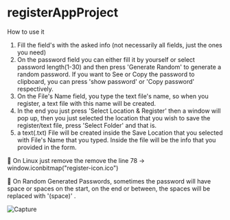# registerAppProject
How to use it

1. Fill the field's with the asked info (not necessarily all fields, just the ones you need)
2. On the password field you can either fill it by yourself or select password length(1-30) and then press 'Generate Random' to generate a random password. 
If you want to See or Copy the password to clipboard, you can press 'show password' or 'Copy password' respectively.
3. On the File's Name field, you type the text file's name, so when you register, a text file with this name will be created.
4. In the end you just press 'Select Location & Register' then a window will pop up, then you just selected the location that you wish to save the register/text file, 
press 'Select Folder' and that is.
5. a text(.txt) File will be created inside the Save Location that you selected with File's Name that you typed. Inside the file will be the
info that you provided in the form.

🔴 On Linux just remove the remove the line 78 -> window.iconbitmap("register-icon.ico")

🔴 On Random Generated Passwords, sometimes the password will have space or spaces on the start, on the end or between, the spaces will be replaced with '(space)' .

![Capture](https://user-images.githubusercontent.com/84143748/189614321-220bf85e-ddb9-43ac-aeac-1d02ff990003.JPG)
